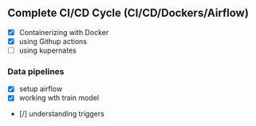 ## Complete CI/CD Cycle (CI/CD/Dockers/Airflow)
- [x] Containerizing with Docker
- [x] using Githup actions
- [ ] using kupernates

### Data pipelines
- [x] setup airflow
- [x] working wth train model
- [/] understanding triggers